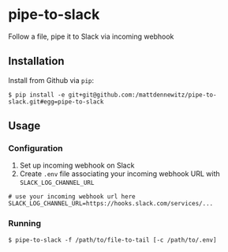 # pipe-to-slack

Follow a file, pipe it to Slack via incoming webhook

## Installation

Install from Github via `pip`:

```shell
$ pip install -e git+git@github.com:/mattdennewitz/pipe-to-slack.git#egg=pipe-to-slack
```

## Usage

### Configuration

1. Set up incoming webhook on Slack
2. Create `.env` file associating your incoming webhook URL with `SLACK_LOG_CHANNEL_URL`

```shell
# use your incoming webhook url here
SLACK_LOG_CHANNEL_URL=https://hooks.slack.com/services/...
```

### Running

```shell
$ pipe-to-slack -f /path/to/file-to-tail [-c /path/to/.env]
```
